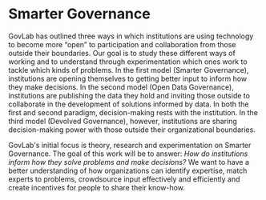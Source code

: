 Smarter Governance
==================

GovLab has outlined three ways in which institutions are using technology to become more “open” to participation and collaboration from those outside their boundaries. Our goal is to study these different ways of working and to understand through experimentation which ones work to tackle which kinds of problems. In the first model (Smarter Governance), institutions are opening themselves to getting better input to inform how they make decisions. In the second model (Open Data Governance), institutions are publishing the data they hold and inviting those outside to collaborate in the development of solutions informed by data. In both the first and second paradigm, decision-making rests with the institution. In the third model (Devolved Governance), however, institutions are sharing decision-making power with those outside their organizational boundaries.

GovLab's initial focus is theory, research and experimentation on Smarter Governance. The goal of this work will be to answer: *How do institutions inform how they solve problems and make decisions?* We want to have a better understanding of how organizations can identify expertise, match experts to problems, crowdsource input effectively and efficiently and create incentives for people to share their know-how. 